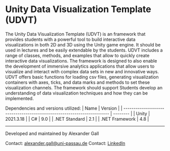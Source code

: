 # Unity Data Visualization Template (UDVT)

The Unity Data Visualization Template (UDVT) is an framework that provides students with a powerful tool to build interactive data visualizations in both 2D and 3D using the Unity game engine. It should be used in lectures and be easily extendable by the students.
UDVT includes a range of classes, methods, and examples that allow to quickly create interactive data visualizations. The framework is designed to also enable the development of immersive analytics applications that allow users to visualize and interact with complex data sets in new and innovative ways.
UDVT offers basic functions for loading csv files, generating visualization containers with axes, ticks, and data marks and methods to set these visualization channels. 
The framework should support Students develop an understanding of data visualization techniques and how they can be implemented.

Dependencies and versions utilized:
| Name                                                                    | Version  |
| ----------------------------------------------------------------------- | -------- |
| Unity                                                                   | 2021.3.18 |
| C#                                                                      | 9.0      |
| .NET Standard                                                  | 2.1      |
| .NET Framework                                             | 4.8      |

---
Developed and maintained by Alexander Gall

Contact: [alexander.gall@uni-passau.de](alexander.gall@uni-passau.de)
Contact: [LinkedIn](https://www.linkedin.com/in/alexander-gall-1b7039242/)